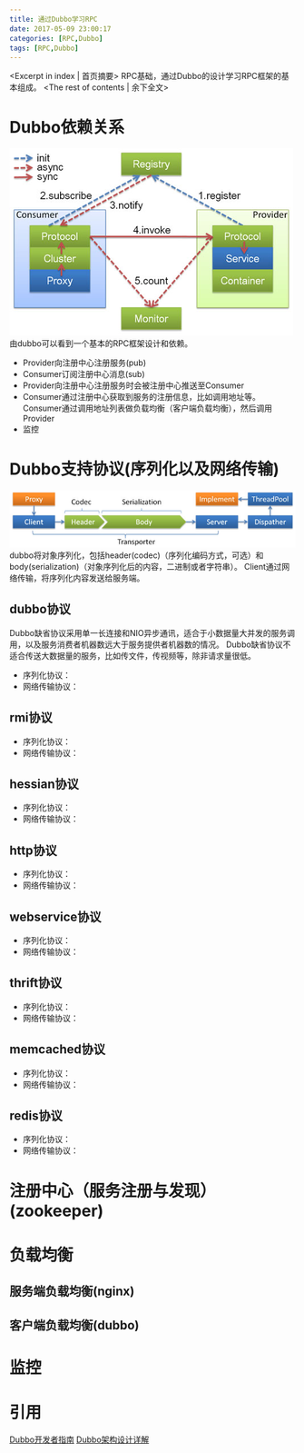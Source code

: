 ```yaml
---
title: 通过Dubbo学习RPC
date: 2017-05-09 23:00:17
categories: [RPC,Dubbo]
tags: [RPC,Dubbo]
---
```

<Excerpt in index | 首页摘要>
RPC基础，通过Dubbo的设计学习RPC框架的基本组成。<!-- more -->
<The rest of contents | 余下全文>

# Dubbo依赖关系
![Dubbo依赖关系](/resources/img/rpc/dubbo依赖关系.jpg)
由dubbo可以看到一个基本的RPC框架设计和依赖。
- Provider向注册中心注册服务(pub)
- Consumer订阅注册中心消息(sub)
- Provider向注册中心注册服务时会被注册中心推送至Consumer
- Consumer通过注册中心获取到服务的注册信息，比如调用地址等。Consumer通过调用地址列表做负载均衡（客户端负载均衡），然后调用Provider
- 监控

# Dubbo支持协议(序列化以及网络传输)
![dubbo-protocol](/resources/img/rpc/dubbo-protocol.jpg)
dubbo将对象序列化，包括header(codec)（序列化编码方式，可选）和body(serialization)（对象序列化后的内容，二进制或者字符串）。
Client通过网络传输，将序列化内容发送给服务端。
## dubbo协议
Dubbo缺省协议采用单一长连接和NIO异步通讯，适合于小数据量大并发的服务调用，以及服务消费者机器数远大于服务提供者机器数的情况。
Dubbo缺省协议不适合传送大数据量的服务，比如传文件，传视频等，除非请求量很低。
- 序列化协议：
- 网络传输协议：

## rmi协议
- 序列化协议：
- 网络传输协议：

## hessian协议
- 序列化协议：
- 网络传输协议：

## http协议
- 序列化协议：
- 网络传输协议：

## webservice协议
- 序列化协议：
- 网络传输协议：

## thrift协议
- 序列化协议：
- 网络传输协议：

## memcached协议
- 序列化协议：
- 网络传输协议：

## redis协议
- 序列化协议：
- 网络传输协议：

# 注册中心（服务注册与发现）(zookeeper)

# 负载均衡
## 服务端负载均衡(nginx)

## 客户端负载均衡(dubbo)


# 监控


# 引用
[Dubbo开发者指南](http://dubbo.io/Developer+Guide-zh.htm)
[Dubbo架构设计详解](http://shiyanjun.cn/archives/325.html)
